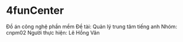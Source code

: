 # 4funCenter
Đồ án công nghệ phần mềm
Đề tài: Quản lý trung tâm tiếng anh
Nhóm: cnpm02
Người thực hiện: Lê Hồng Vân
